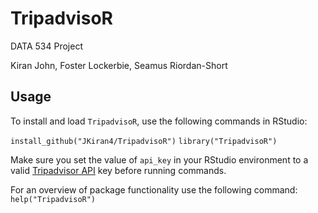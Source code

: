 # TripadvisoR

DATA 534 Project

Kiran John, Foster Lockerbie, Seamus Riordan-Short

## Usage

To install and load `TripadvisoR`, use the following commands in RStudio:

`install_github("JKiran4/TripadvisoR")`
`library("TripadvisoR")`

Make sure you set the value of `api_key` in your RStudio environment to a valid [Tripadvisor API](https://www.tripadvisor.com/developers) key before running commands.

For an overview of package functionality use the following command: `help("TripadvisoR")`

